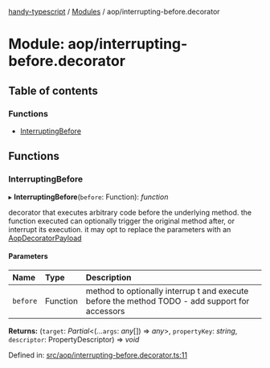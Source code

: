 [handy-typescript](../README.md) / [Modules](../modules.md) / aop/interrupting-before.decorator

# Module: aop/interrupting-before.decorator

## Table of contents

### Functions

- [InterruptingBefore](aop_interrupting_before_decorator.md#interruptingbefore)

## Functions

### InterruptingBefore

▸ **InterruptingBefore**(`before`: Function): *function*

decorator that executes arbitrary code before the underlying method. the function executed can
optionally trigger the original method after, or interrupt its execution. it may opt to replace
the parameters with an [AopDecoratorPayload](../interfaces/aop_aop_decorator_payload_interface.aopdecoratorpayload.md)

#### Parameters

| Name | Type | Description |
| :------ | :------ | :------ |
| `before` | Function | method to optionally interrup t and execute before the method TODO - add support for accessors |

**Returns:** (`target`: *Partial*<(...`args`: *any*[]) => *any*\>, `propertyKey`: *string*, `descriptor`: PropertyDescriptor) => *void*

Defined in: [src/aop/interrupting-before.decorator.ts:11](https://github.com/robbiemu/handy-typescript/blob/29caf49/src/aop/interrupting-before.decorator.ts#L11)
